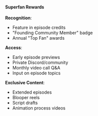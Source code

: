 #### Superfan Rewards

**Recognition**:

- Feature in episode credits
- "Founding Community Member" badge
- Annual "Top Fan" awards

**Access**:

- Early episode previews
- Private Discord/community
- Monthly video call Q&A
- Input on episode topics

**Exclusive Content**:

- Extended episodes
- Blooper reels
- Script drafts
- Animation process videos
